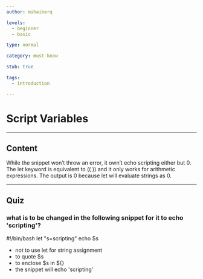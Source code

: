 ```yaml
---
author: mihaiberq

levels:
  - beginner
  - basic

type: normal

category: must-know

stub: true

tags:
  - introduction

---
```

# Script Variables

---
## Content

While the snippet won’t throw an error, it own’t echo scripting either but 0. The let keyword is equivalent to (( )) and it only works for arithmetic expressions. The output is 0 because let will evaluate strings as 0.

---
## Quiz

### what is to be changed in the following snippet for it to echo 'scripting'?

\#!/bin/bash
let "s=scripting"
echo $s

* not to use let for string assignment
* to quote $s
* to enclose $s in ${}
* the snippet will echo 'scripting'
